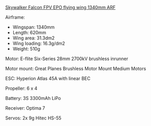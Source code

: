 [Skywalker Falcon FPV EPO flying wing 1340mm ARF](https://hobbyking.com/en_us/epo-flying-wing-for-fpv.html)

Airframe:
* Wingspan: 1340mm
* Length: 620mm
* Wing area: 31.3dm2
* Wing loading: 16.3g/dm2
* Weight: 510g

Motor: E-flite Six-Series 28mm 2700kV brushless inrunner 

Motor mount: Great Planes Brushless Motor Mount Medium Motors

ESC: Hyperion Atlas 45A with linear BEC

Propeller: 6 x 4

Battery:  3S 3300mAh LiPo

Receiver: Optima 7

Servos: 2x 9g Hitec HS-55
